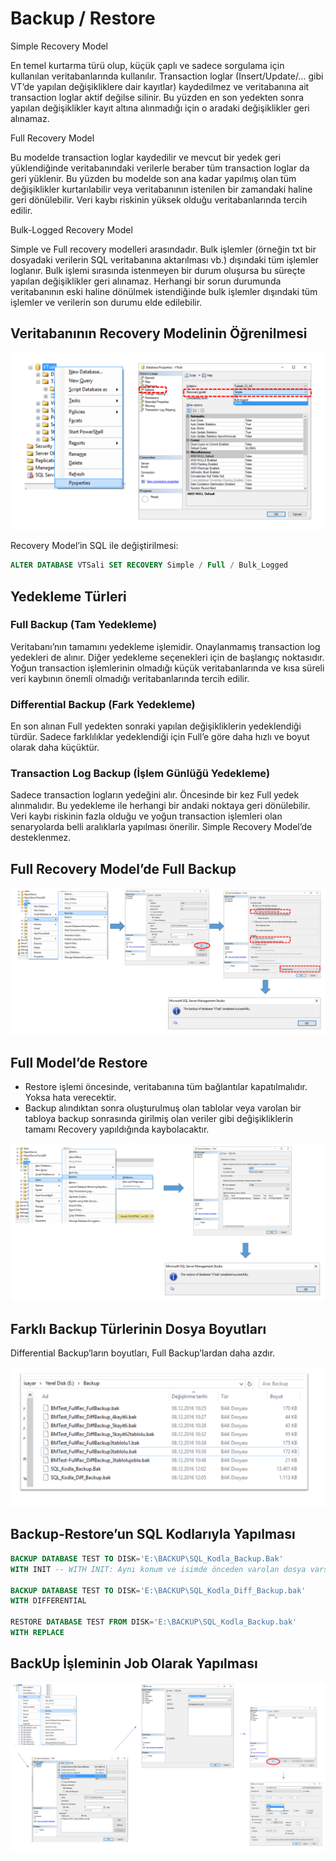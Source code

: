 # Backup / Restore

Simple Recovery Model

En temel kurtarma türü olup, küçük çaplı ve sadece sorgulama için kullanılan veritabanlarında kullanılır. Transaction loglar (Insert/Update/… gibi VT’de yapılan değişikliklere dair kayıtlar) kaydedilmez ve veritabanına ait transaction loglar aktif değilse silinir. Bu yüzden en son yedekten sonra yapılan değişiklikler kayıt altına alınmadığı için o aradaki değişiklikler geri alınamaz. 

Full Recovery Model

Bu modelde transaction loglar kaydedilir ve mevcut bir yedek geri yüklendiğinde veritabanındaki verilerle beraber tüm transaction loglar da geri yüklenir. Bu yüzden bu modelde son ana kadar yapılmış olan tüm değişiklikler kurtarılabilir veya veritabanının istenilen bir zamandaki haline geri dönülebilir. Veri kaybı riskinin yüksek olduğu veritabanlarında tercih edilir.

Bulk-Logged Recovery Model

Simple ve Full recovery modelleri arasındadır. Bulk işlemler (örneğin txt bir dosyadaki verilerin SQL veritabanına aktarılması vb.) dışındaki tüm işlemler loglanır. Bulk işlemi sırasında istenmeyen bir durum oluşursa bu süreçte yapılan değişiklikler geri alınamaz. Herhangi bir sorun durumunda veritabanının eski haline dönülmek istendiğinde bulk işlemler dışındaki tüm işlemler ve verilerin son durumu elde edilebilir.

## Veritabanının Recovery Modelinin Öğrenilmesi

![Alternatif Metin](Assets/Screenshot21.png)

Recovery Model’in SQL ile değiştirilmesi:

```sql
ALTER DATABASE VTSali SET RECOVERY Simple / Full / Bulk_Logged
```

## Yedekleme Türleri

### Full Backup (Tam Yedekleme)

Veritabanı’nın tamamını yedekleme işlemidir. Onaylanmamış transaction log yedekleri de alınır. Diğer yedekleme seçenekleri için de başlangıç noktasıdır. Yoğun transaction işlemlerinin olmadığı küçük veritabanlarında ve kısa süreli veri kaybının önemli olmadığı veritabanlarında tercih edilir. 

### Differential Backup (Fark Yedekleme)

En son alınan Full yedekten sonraki yapılan değişikliklerin yedeklendiği türdür. Sadece farklılıklar yedeklendiği için Full’e göre daha hızlı ve boyut olarak daha küçüktür.

### Transaction Log Backup (İşlem Günlüğü Yedekleme)

Sadece transaction logların yedeğini alır. Öncesinde bir kez Full yedek alınmalıdır. Bu yedekleme ile herhangi bir andaki noktaya geri dönülebilir. Veri kaybı riskinin fazla olduğu ve yoğun transaction işlemleri olan senaryolarda belli aralıklarla yapılması önerilir. Simple Recovery Model’de desteklenmez. 

## Full Recovery Model’de Full Backup

![Alternatif Metin](Assets/Screenshot22.png)

## Full Model’de Restore

* Restore işlemi öncesinde, veritabanına tüm bağlantılar kapatılmalıdır. Yoksa hata verecektir.
* Backup alındıktan sonra oluşturulmuş olan tablolar veya varolan bir tabloya backup sonrasında girilmiş olan veriler gibi değişikliklerin tamamı Recovery yapıldığında kaybolacaktır.

![Alternatif Metin](Assets/Screenshot23.png)

## Farklı Backup Türlerinin Dosya Boyutları

Differential Backup’ların boyutları, Full Backup’lardan daha azdır.

![Alternatif Metin](Assets/Screenshot24.png)

## Backup-Restore’un SQL Kodlarıyla Yapılması

```sql
BACKUP DATABASE TEST TO DISK='E:\BACKUP\SQL_Kodla_Backup.Bak' 
WITH INIT -- WITH INIT: Aynı konum ve isimde önceden varolan dosya varsa üzerine yazar.

BACKUP DATABASE TEST TO DISK='E:\BACKUP\SQL_Kodla_Diff_Backup.bak' 
WITH DIFFERENTIAL

RESTORE DATABASE TEST FROM DISK='E:\BACKUP\SQL_Kodla_Backup.bak'
WITH REPLACE
```

## BackUp İşleminin Job Olarak Yapılması

![Alternatif Metin](Assets/Screenshot25.png)

